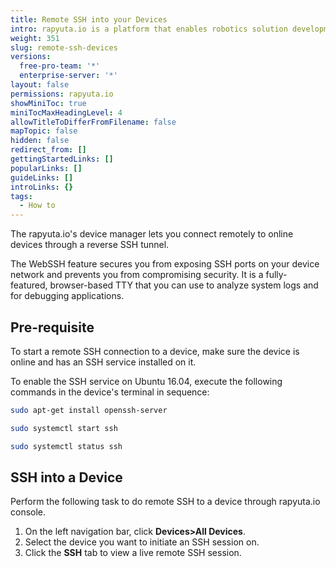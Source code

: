 ```yaml
---
title: Remote SSH into your Devices
intro: rapyuta.io is a platform that enables robotics solution development by providing the necessary software infrastructure and facilitating the interaction between multiple stakeholders who contribute to the solution development.
weight: 351
slug: remote-ssh-devices
versions:
  free-pro-team: '*'
  enterprise-server: '*'
layout: false
permissions: rapyuta.io
showMiniToc: true
miniTocMaxHeadingLevel: 4
allowTitleToDifferFromFilename: false
mapTopic: false
hidden: false
redirect_from: []
gettingStartedLinks: []
popularLinks: []
guideLinks: []
introLinks: {}
tags:
  - How to
---
```



The rapyuta.io's device manager lets you connect remotely to online devices through a reverse SSH tunnel.

The WebSSH feature secures you from exposing SSH ports on your device network and
prevents you from compromising security. It is a fully-
featured, browser-based TTY that you can use to analyze system logs and
for debugging applications.

## Pre-requisite


To start a remote SSH connection to a device, make sure the device is
online and has an SSH service installed on it.

To enable the SSH service on Ubuntu 16.04, execute the following commands
in the device's terminal in sequence:

```bash
sudo apt-get install openssh-server

sudo systemctl start ssh

sudo systemctl status ssh
```

## SSH into a Device

Perform the following task to do remote SSH to a device through rapyuta.io console.

1. On the left navigation bar, click **Devices>All Devices**.
2. Select the device you want to initiate an SSH session on.
3. Click the **SSH** tab to view a live remote SSH session.